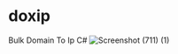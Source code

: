 # doxip
Bulk Domain To Ip C# 
![Screenshot (711) (1)](https://github.com/spammarket/doxip/assets/140680760/ceec9b88-69f6-4ea6-a879-01f306877b0b)
